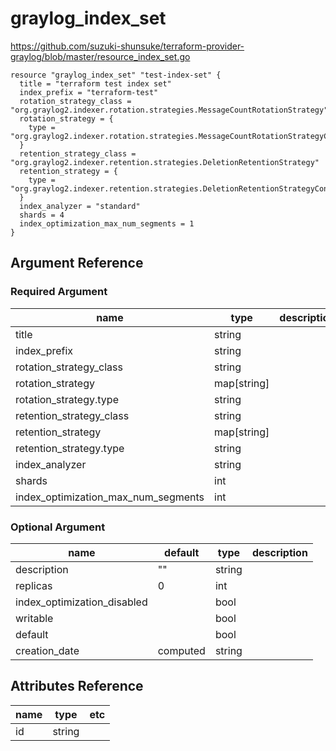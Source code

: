 # graylog_index_set

https://github.com/suzuki-shunsuke/terraform-provider-graylog/blob/master/resource_index_set.go

```
resource "graylog_index_set" "test-index-set" {
  title = "terraform test index set"
  index_prefix = "terraform-test"
  rotation_strategy_class = "org.graylog2.indexer.rotation.strategies.MessageCountRotationStrategy"
  rotation_strategy = {
    type = "org.graylog2.indexer.rotation.strategies.MessageCountRotationStrategyConfig"
  }
  retention_strategy_class = "org.graylog2.indexer.retention.strategies.DeletionRetentionStrategy"
  retention_strategy = {
    type = "org.graylog2.indexer.retention.strategies.DeletionRetentionStrategyConfig"
  }
  index_analyzer = "standard"
  shards = 4
  index_optimization_max_num_segments = 1
}
```

## Argument Reference

### Required Argument

name | type | description
--- | --- | ---
title | string |
index_prefix | string |
rotation_strategy_class | string |
rotation_strategy | map[string] |
rotation_strategy.type | string |
retention_strategy_class | string |
retention_strategy | map[string] |
retention_strategy.type | string |
index_analyzer | string |
shards | int |
index_optimization_max_num_segments | int |

### Optional Argument

name | default | type | description
--- | --- | --- | ---
description | "" | string |
replicas | 0 | int |
index_optimization_disabled | | bool |
writable | | bool |
default | | bool |
creation_date | computed | string |

## Attributes Reference

name | type | etc
--- | --- | ---
id | string |
